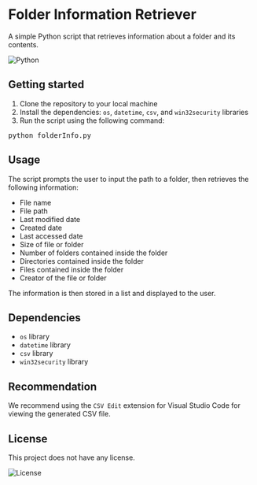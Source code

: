 # Folder Information Retriever

A simple Python script that retrieves information about a folder and its contents.

![Python](https://img.shields.io/badge/-Python-3776AB?style=flat-square&logo=Python)

## Getting started

1. Clone the repository to your local machine
2. Install the dependencies: `os`, `datetime`, `csv`, and `win32security` libraries
3. Run the script using the following command:

<pre>python folderInfo.py</pre>


## Usage
The script prompts the user to input the path to a folder, then retrieves the following information:
- File name
- File path
- Last modified date
- Created date
- Last accessed date
- Size of file or folder
- Number of folders contained inside the folder
- Directories contained inside the folder
- Files contained inside the folder
- Creator of the file or folder

The information is then stored in a list and displayed to the user.

## Dependencies
- `os` library
- `datetime` library
- `csv` library
- `win32security` library

## Recommendation
We recommend using the `CSV Edit` extension for Visual Studio Code for viewing the generated CSV file.

## License
This project does not have any license.

![License](https://img.shields.io/badge/license-None-green.svg?style=flat-square)
